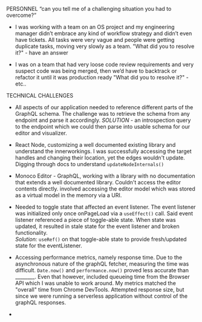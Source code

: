PERSONNEL
“can you tell me of a challenging situation you had to overcome?”
- I was working with a team on an OS project and my engineering manager didn’t embrace any kind of workflow strategy and didn’t even have tickets. All tasks were very vague and people were getting duplicate tasks, moving very slowly as a team.
"What did you to resolve it?"    - have an answer

- I was on a team that had very loose code review requirements and very suspect code was being merged, then we’d have to backtrack or refactor it until it was production ready
"What did you to resolve it?" - etc..

TECHNICAL CHALLENGES
- All aspects of our application needed to reference different parts of the GraphQL schema.  The challenge was to retrieve the schema from any endpoint and parse it accordingly.
*SOLUTION* - an introspection query to the endpoint which we could then parse into usable schema for our editor and visualizer.

- React Node, customizing a well documented existing library and understand the innerworkings.  I was successfully accessing the target handles and changing their location, yet the edges wouldn't update.  Digging through docs to understand `updateNodeInternals()`

- Monoco Editor - GraphQL, working with a library with no documentation that extends a well documented library.  Couldn't access the editor contents directly.  involved accessing the editor model which was stored as a virtual model in the memory via a URI.

- Needed to toggle state that affected an event listener.  The event listener was initialized only once onPageLoad via a `useEffect()` call.  Said event listener referenced a piece of toggle-able state.  When state was updated, it resulted in stale state for the event listener and broken functionality.  
*Solution:* `useRef()` on that toggle-able state to provide fresh/updated state for the eventListener.

- Accessing performance metrics, namely response time.  Due to the asynchronous nature of the graphQL fetcher, measuring the time was difficult.  `Date.now()` and `performance.now()` proved less accurate than ________.  Even that however, included queueing time from the Browser API which I was unable to work around.  My metrics matched the "overall" time from Chrome DevTools.  Attempted response size, but since we were running a serverless application without control of the graphQL responses.  

- 